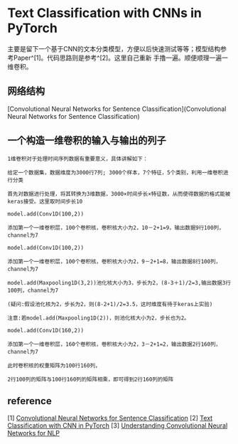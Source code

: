 # Text Classification with CNNs in PyTorch
主要是留下一个基于CNN的文本分类模型，方便以后快速测试等等；模型结构参考Paper^[1]。代码思路则是参考^[2]。这里自己重新
手撸一遍。顺便顺理一遍一维卷积。

## 网络结构
[Convolutional Neural Networks for Sentence Classification](Convolutional Neural Networks for Sentence Classification)

## 一个构造一维卷积的输入与输出的列子
```
1维卷积对于处理时间序列数据有重要意义，具体讲解如下：

给定一个数据集，数据维度为3000行7列; 3000个样本，7个特征，5个类别，利用一维卷积进行分类

首先对数据进行处理，将其转换为3维数据，3000×时间步长×特征数，从而使得数据的格式能被keras接受。这里取时间步长10

model.add(Conv1D(100,2))

添加第一个一维卷积层，100个卷积核，卷积核大小为2，10－2+1=9，输出数据9行100列，channel为7

model.add(Conv1D(100,2))

添加第一个一维卷积层，100个卷积核，卷积核大小为2，9－2+1=8，输出数据8行100列，channel为7

model.add(Maxpooling1D(3,2))池化核大小为3，步长为2，(8-3＋1)/2=3,输出数据3行100列，channel为7

(疑问:假设池化核为2，步长为2，则(8-2+1)/2=3.5，这时维度有待于keras上实验)

注意:若model.add(Maxpooling1D(2))，则池化核大小为2，步长也为2。

model.add(Conv1D(160,2))

添加第一个一维卷积层，160个卷积核，卷积核大小为2，3－2+1=2，输出数据2行160列，channel为7

此时卷积核的权重矩阵为100行160列，

2行100列的矩阵与100行160列的矩阵相乘，即可得到2行160列的矩阵
```

## reference
[1] [Convolutional Neural Networks for Sentence Classification](https://arxiv.org/pdf/1408.5882.pdf)
[2] [Text Classification with CNN in PyTorch](https://towardsdatascience.com/text-classification-with-cnns-in-pytorch-1113df31e79f)
[3] [Understanding Convolutional Neural Networks for NLP](http://www.wildml.com/2015/11/understanding-convolutional-neural-networks-for-nlp/)